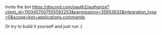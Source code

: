 invite the bot https://discord.com/oauth2/authorize?client_id=1103457007555592253&permissions=35653632&integration_type=0&scope=bot+applications.commands

Or try to build it yourself and just run :)
